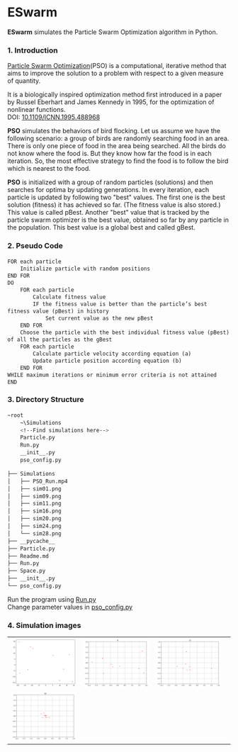 <h1>ESwarm</h1>

<p><strong>ESwarm</strong> simulates the Particle Swarm Optimization algorithm in Python.</p>

<h3>1. Introduction</h3>

<p><a href="https://en.wikipedia.org/wiki/Particle_swarm_optimization">Particle Swarm Optimization</a>(PSO) is a computational, iterative method that aims to improve the solution to a problem with respect to a given measure of quantity.</p>

<p>It is a biologically inspired optimization method first introduced in a paper by Russel Eberhart and James Kennedy in 1995, for the optimization of nonlinear functions. <br>
DOI: <a href="10.1109/ICNN.1995.488968">10.1109/ICNN.1995.488968</a>
</p>

<p><strong>PSO</strong> simulates the behaviors of bird flocking. Let us assume we have the following scenario: a group of birds are randomly searching food in an area. There is only one piece of food in the area being searched. All the birds do not know where the food is. But they know how far the food is in each iteration. So, the most effective strategy to find the food is to follow the bird which is nearest to the food.</p>

<p><strong>PSO</strong> is initialized with a group of random particles (solutions) and then searches for optima by updating generations. In every iteration, each particle is updated by following two "best" values. The first one is the best solution (fitness) it has achieved so far. (The fitness value is also stored.) This value is called pBest. Another "best" value that is tracked by the particle swarm optimizer is the best value, obtained so far by any particle in the population. This best value is a global best and called gBest.</p>

<h3>2. Pseudo Code</h3>

```
FOR each particle
    Initialize particle with random positions
END FOR
DO
    FOR each particle
        Calculate fitness value
        IF the fitness value is better than the particle’s best fitness value (pBest) in history
            Set current value as the new pBest
    END FOR
    Choose the particle with the best individual fitness value (pBest) of all the particles as the gBest
    FOR each particle
        Calculate particle velocity according equation (a)
        Update particle position according equation (b)
    END FOR
WHILE maximum iterations or minimum error criteria is not attained
END
```

<h3>3. Directory Structure</h3>

```bash
~root
    ~\Simulations
    <!--Find simulations here-->
    Particle.py
    Run.py
    __init__.py
    pso_config.py
```
```bash
├── Simulations
│   ├── PSO_Run.mp4
│   ├── sim01.png
│   ├── sim09.png
│   ├── sim11.png
│   ├── sim16.png
│   ├── sim20.png
│   ├── sim24.png
│   └── sim28.png
├── __pycache__
├── Particle.py
├── Readme.md
├── Run.py
├── Space.py
├── __init__.py
└── pso_config.py
```

<p>Run the program using <a href="https://github.com/Sohambasu07/ESwarm/blob/master/Run.py">Run.py</a><br>
Change parameter values in <a href="https://github.com/Sohambasu07/ESwarm/blob/master/pso_config.py">pso_config.py</a>
</p>

<h3>4. Simulation images</h3>
<table>


<tr>

<td>
<img src="https://github.com/Sohambasu07/ESwarm/blob/master/Simulations/sim01.png">
</td>

<td>
<img src="https://github.com/Sohambasu07/ESwarm/blob/master/Simulations/sim09.png">
</td>

<td>
<img src="https://github.com/Sohambasu07/ESwarm/blob/master/Simulations/sim11.png">
</td>

</tr>

<tr>

<td>
<img src="https://github.com/Sohambasu07/ESwarm/blob/master/Simulations/sim16.png">
</td>

<td>
<img>
</td>

<td>
<img>
</td>

<td>
<img>
</td>

</tr>


</table>